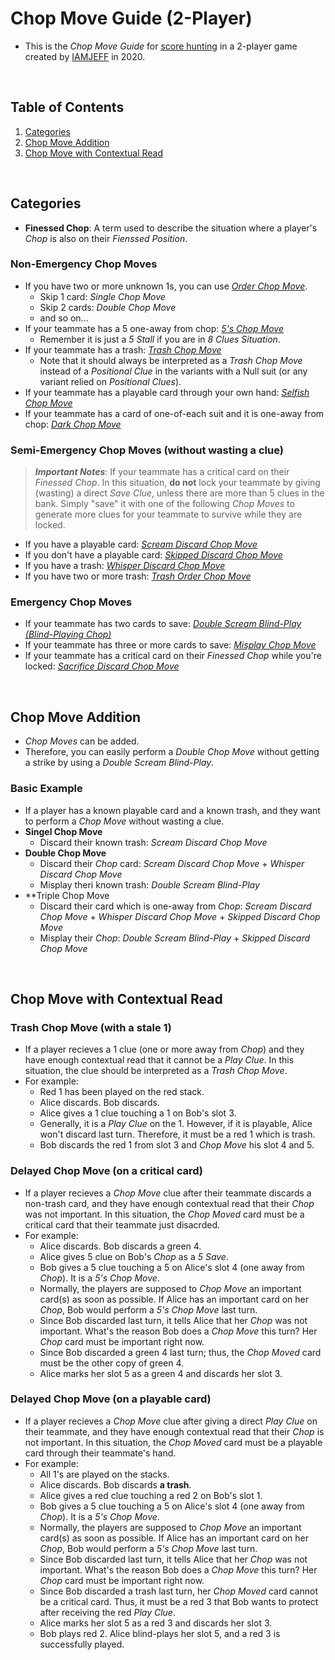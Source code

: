# Chop Move Guide (2-Player)

* This is the *Chop Move Guide* for [score hunting](Score_Hunting_Guide.md) in a 2-player game created by [IAMJEFF](https://github.com/iamwhoiamhahaha) in 2020.

<br/>

## Table of Contents

1. [Categories](#categories)
2. [Chop Move Addition](#chop-move-addition)
3. [Chop Move with Contextual Read](#chop-move-with-contextual-read)

<br/>

## Categories

* **Finessed Chop**: A term used to describe the situation where a player's *Chop* is also on their *Fienssed Position*.

### Non-Emergency Chop Moves

* If you have two or more unknown 1s, you can use *[Order Chop Move](https://github.com/Zamiell/hanabi-conventions/blob/master/Reference.md#the-order-chop-move--the-skipped-order-chop-move)*.
  * Skip 1 card: *Single Chop Move*
  * Skip 2 cards: *Double Chop Move*
  * and so on...
* If your teammate has a 5 one-away from chop: *[5's Chop Move](https://github.com/Zamiell/hanabi-conventions/blob/master/Reference.md#the-5s-chop-move)*
  * Remember it is just a *5 Stall* if you are in *8 Clues Situation*.
* If your teammate has a trash: *[Trash Chop Move](https://github.com/Zamiell/hanabi-conventions/blob/master/Reference.md#the-trash-chop-move)*
  * Note that it should always be interpreted as a *Trash Chop Move* instead of a *Positional Clue* in the variants with a Null suit (or any variant relied on *Positional Clues*).
* If your teammate has a playable card through your own hand: *[Selfish Chop Move](Selfish_Conventions.md#selfish-chop-move)*
* If your teammate has a card of one-of-each suit and it is one-away from chop: *[Dark Chop Move](https://github.com/Zamiell/hanabi-conventions/blob/master/misc/2-Player.md#the-dark-chop-move)*

### Semi-Emergency Chop Moves (without wasting a clue)

> ***Important Notes***: If your teammate has a critical card on their *Finessed Chop*. In this situation, **do not** lock your teammate by giving (wasting) a direct *Save Clue*, unless there are more than 5 clues in the bank. Simply "save" it with one of the following *Chop Moves* to generate more clues for your teammate to survive while they are locked.
* If you have a playable card: *[Scream Discard Chop Move](https://github.com/Zamiell/hanabi-conventions/blob/master/Reference.md#the-scream-discard-chop-move-deliberately-discarding-instead-of-playing)*
* If you don't have a playable card: *[Skipped Discard Chop Move](https://github.com/Zamiell/hanabi-conventions/blob/master/misc/2-Player.md#the-skipped-discard-chop-move)*
* If you have a trash: *[Whisper Discard Chop Move](https://github.com/Zamiell/hanabi-conventions/blob/master/Reference.md#the-whisper-discard-chop-move)*
* If you have two or more trash: *[Trash Order Chop Move](https://github.com/Zamiell/hanabi-conventions/blob/master/Reference.md#trash-order-chop-move)*

### Emergency Chop Moves

* If your teammate has two cards to save: *[Double Scream Blind-Play (Blind-Playing Chop)](https://github.com/Zamiell/hanabi-conventions/blob/master/misc/2-Player.md#the-double-scream-blind-play-blind-playing-chop)*
* If your teammate has three or more cards to save: *[Misplay Chop Move](https://github.com/Zamiell/hanabi-conventions/blob/master/Reference.md#the-misplay-chop-move)*
* If your teammate has a critical card on their *Finessed Chop* while you're locked: *[Sacrifice Discard Chop Move](Score_Hunting_Guide.md#sacrifice-discard-chop-move)*

<br/>
  
## Chop Move Addition

* *Chop Moves* can be added.
* Therefore, you can easily perform a *Double Chop Move* without getting a strike by using a *Double Scream Blind-Play*.

### Basic Example

* If a player has a known playable card and a known trash, and they want to perform a *Chop Move* without wasting a clue.
* **Singel Chop Move**
  * Discard their known trash: *Scream Discard Chop Move*
* **Double Chop Move**
  * Discard their *Chop* card: *Scream Discard Chop Move* + *Whisper Discard Chop Move*
  * Misplay theri known trash: *Double Scream Blind-Play*
* **Triple Chop Move
  * Discard their card which is one-away from *Chop*: *Scream Discard Chop Move* + *Whisper Discard Chop Move* + *Skipped Discard Chop Move*
  * Misplay their *Chop*: *Double Scream Blind-Play* + *Skipped Discard Chop Move*

<br/>

## Chop Move with Contextual Read

### Trash Chop Move (with a stale 1)

* If a player recieves a 1 clue (one or more away from *Chop*) and they have enough contextual read that it cannot be a *Play Clue*. In this situation, the clue should be interpreted as a *Trash Chop Move*.
* For example:
  * Red 1 has been played on the red stack.
  * Alice discards. Bob discards.
  * Alice gives a 1 clue touching a 1 on Bob's slot 3.
  * Generally, it is a *Play Clue* on the 1. However, if it is playable, Alice won't discard last turn. Therefore, it must be a red 1 which is trash.
  * Bob discards the red 1 from slot 3 and *Chop Move* his slot 4 and 5.

### Delayed Chop Move (on a critical card)

* If a player recieves a *Chop Move* clue after their teammate discards a non-trash card, and they have enough contextual read that their *Chop* was not important. In this situation, the *Chop Moved* card must be a critical card that their teammate just disacrded.
* For example:
  * Alice discards. Bob discards a green 4.
  * Alice gives 5 clue on Bob's *Chop* as a *5 Save*.
  * Bob gives a 5 clue touching a 5 on Alice's slot 4 (one away from *Chop*). It is a *5's Chop Move*.
  * Normally, the players are supposed to *Chop Move* an important card(s) as soon as possible. If Alice has an important card on her *Chop*, Bob would perform a *5's Chop Move* last turn.
  * Since Bob discarded last turn, it tells Alice that her *Chop* was not important. What's the reason Bob does a *Chop Move* this turn? Her *Chop* card must be important right now.
  * Since Bob discarded a green 4 last turn; thus, the *Chop Moved* card must be the other copy of green 4.
  * Alice marks her slot 5 as a green 4 and discards her slot 3.

### Delayed Chop Move (on a playable card)

* If a player recieves a *Chop Move* clue after giving a direct *Play Clue* on their teammate, and they have enough contextual read that their *Chop* is not important. In this situation, the *Chop Moved* card must be a playable card through their teammate's hand.
* For example:
  * All 1's are played on the stacks.
  * Alice discards. Bob discards **a trash**.
  * Alice gives a red clue touching a red 2 on Bob's slot 1.
  * Bob gives a 5 clue touching a 5 on Alice's slot 4 (one away from *Chop*). It is a *5's Chop Move*.
  * Normally, the players are supposed to *Chop Move* an important card(s) as soon as possible. If Alice has an important card on her *Chop*, Bob would perform a *5's Chop Move* last turn.
  * Since Bob discarded last turn, it tells Alice that her *Chop* was not important. What's the reason Bob does a *Chop Move* this turn? Her *Chop* card must be important right now.
  * Since Bob discarded a trash last turn, her *Chop Moved* card cannot be a critical card. Thus, it must be a red 3 that Bob wants to protect after receiving the red *Play Clue*.
  * Alice marks her slot 5 as a red 3 and discards her slot 3.
  * Bob plays red 2. Alice blind-plays her slot 5, and a red 3 is successfully played.

<br/>
